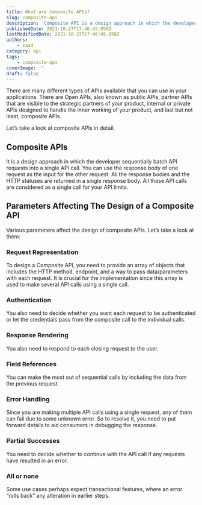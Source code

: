 ```yaml
---
title: What are Composite APIs?
slug: composite-api
description: 'Composite API is a design approach in which the developer sequentially batch API requests into a single API call.'
publishedDate: 2021-10-27T17:46:45.950Z
lastModifiedDate: 2021-10-27T17:46:45.950Z
authors:
    - saad
category: api
tags:
    - composite-api
coverImage: ''
draft: false
---
```


<Lead>
There are many different types of APIs available that you can use in your applications. There are Open APIs, also known as public APIs, partner APIs that are visible to the strategic partners of your product, internal or private APIs designed to handle the inner working of your product, and last but not least, composite APIs.
</Lead>

Let’s take a look at composite APIs in detail.

## Composite APIs

It is a design approach in which the developer sequentially batch API requests into a single API call. You can use the response body of one request as the input for the other request. All the response bodies and the HTTP statuses are returned in a single response body. All these API calls are considered as a single call for your API limits.

## Parameters Affecting The Design of a Composite API

Various parameters affect the design of composite APIs. Let’s take a look at them:

### Request Representation

To design a Composite API, you need to provide an array of objects that includes the HTTP method, endpoint, and a way to pass data/parameters with each request. It is crucial for the implementation since this array is used to make several API calls using a single call.

### Authentication

You also need to decide whether you want each request to be authenticated or let the credentials pass from the composite call to the individual calls.

### Response Rendering

You also need to respond to each closing request to the user.

### Field References

You can make the most out of sequential calls by including the data from the previous request.

### Error Handling

Since you are making multiple API calls using a single request, any of them can fail due to some unknown error. So to resolve it, you need to put forward details to aid consumers in debugging the response.

### Partial Successes

You need to decide whether to continue with the API call if any requests have resulted in an error.

### All or none

Some use cases perhaps expect transactional features, where an error “rolls back” any alteration in earlier steps.
